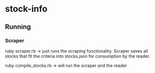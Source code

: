 # stock-info

## Running ##

### Scraper ###
ruby scraper.rb -> just runs the scraping functionality. Scraper saves all stocks that fit the criteria into stocks.json for consumption by the reader.

ruby compile_stocks.rb -> will run the scraper and the reader
